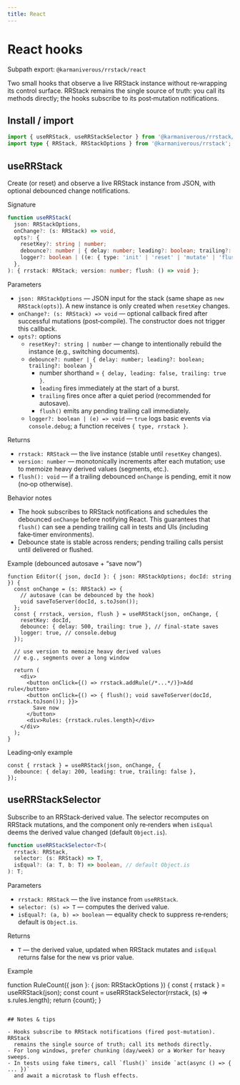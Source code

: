 ```yaml
---
title: React
---
```


# React hooks

Subpath export: `@karmaniverous/rrstack/react`

Two small hooks that observe a live RRStack instance without re‑wrapping its
control surface. RRStack remains the single source of truth: you call its
methods directly; the hooks subscribe to its post‑mutation notifications.

## Install / import

```ts
import { useRRStack, useRRStackSelector } from '@karmaniverous/rrstack/react';
import type { RRStack, RRStackOptions } from '@karmaniverous/rrstack';
```

## useRRStack

Create (or reset) and observe a live RRStack instance from JSON, with optional
debounced change notifications.

Signature

```ts
function useRRStack(
  json: RRStackOptions,
  onChange?: (s: RRStack) => void,
  opts?: {
    resetKey?: string | number;
    debounce?: number | { delay: number; leading?: boolean; trailing?: boolean };
    logger?: boolean | ((e: { type: 'init' | 'reset' | 'mutate' | 'flush'; rrstack: RRStack }) => void);
  },
): { rrstack: RRStack; version: number; flush: () => void };
```

Parameters

- `json: RRStackOptions` — JSON input for the stack (same shape as
  `new RRStack(opts)`). A new instance is only created when `resetKey` changes.
- `onChange?: (s: RRStack) => void` — optional callback fired after successful
  mutations (post‑compile). The constructor does not trigger this callback.
- `opts?:` options
  - `resetKey?: string | number` — change to intentionally rebuild the instance
    (e.g., switching documents).
  - `debounce?: number | { delay: number; leading?: boolean; trailing?: boolean }`
    - number shorthand = `{ delay, leading: false, trailing: true }`.
    - `leading` fires immediately at the start of a burst.
    - `trailing` fires once after a quiet period (recommended for autosave).
    - `flush()` emits any pending trailing call immediately.
  - `logger?: boolean | (e) => void` — `true` logs basic events via
    `console.debug`; a function receives `{ type, rrstack }`.

Returns

- `rrstack: RRStack` — the live instance (stable until `resetKey` changes).
- `version: number` — monotonically increments after each mutation; use to
  memoize heavy derived values (segments, etc.).
- `flush(): void` — if a trailing debounced `onChange` is pending, emit it now
  (no‑op otherwise).

Behavior notes

- The hook subscribes to RRStack notifications and schedules the debounced
  `onChange` before notifying React. This guarantees that `flush()` can see a
  pending trailing call in tests and UIs (including fake‑timer environments).
- Debounce state is stable across renders; pending trailing calls persist until
  delivered or flushed.

Example (debounced autosave + “save now”)

```tsx
function Editor({ json, docId }: { json: RRStackOptions; docId: string }) {
  const onChange = (s: RRStack) => {
    // autosave (can be debounced by the hook)
    void saveToServer(docId, s.toJson());
  };
  const { rrstack, version, flush } = useRRStack(json, onChange, {
    resetKey: docId,
    debounce: { delay: 500, trailing: true }, // final-state saves
    logger: true, // console.debug
  });

  // use version to memoize heavy derived values
  // e.g., segments over a long window

  return (
    <div>
      <button onClick={() => rrstack.addRule(/*...*/)}>Add rule</button>
      <button onClick={() => { flush(); void saveToServer(docId, rrstack.toJson()); }}>
        Save now
      </button>
      <div>Rules: {rrstack.rules.length}</div>
    </div>
  );
}
```

Leading‑only example

```tsx
const { rrstack } = useRRStack(json, onChange, {
  debounce: { delay: 200, leading: true, trailing: false },
});
```

## useRRStackSelector

Subscribe to an RRStack‑derived value. The selector recomputes on RRStack
mutations, and the component only re‑renders when `isEqual` deems the derived
value changed (default `Object.is`).

```ts
function useRRStackSelector<T>(
  rrstack: RRStack,
  selector: (s: RRStack) => T,
  isEqual?: (a: T, b: T) => boolean, // default Object.is
): T;
```

Parameters

- `rrstack: RRStack` — the live instance from `useRRStack`.
- `selector: (s) => T` — computes the derived value.
- `isEqual?: (a, b) => boolean` — equality check to suppress re‑renders;
  default is `Object.is`.

Returns

- `T` — the derived value, updated when RRStack mutates and `isEqual` returns
  false for the new vs prior value.

Example

function RuleCount({ json }: { json: RRStackOptions }) {
  const { rrstack } = useRRStack(json);
  const count = useRRStackSelector(rrstack, (s) => s.rules.length);
  return <span>{count}</span>;
}
```

## Notes & tips

- Hooks subscribe to RRStack notifications (fired post‑mutation). RRStack
  remains the single source of truth; call its methods directly.
- For long windows, prefer chunking (day/week) or a Worker for heavy sweeps.
- In tests using fake timers, call `flush()` inside `act(async () => { ... })`
  and await a microtask to flush effects.

